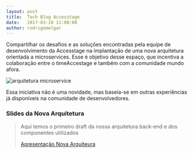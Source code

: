 ```yaml
---
layout: post
title:  Tech Blog Accesstage
date:   2017-03-10 11:00:00
author: rodrigomelgar
---
```


Compartilhar os desafios e as soluções encontradas pela equipe de desenvolvimento da Accesstage na implantação de uma nova arquitetura orientada a microservices. Esse é objetivo desse espaço, que incentiva a colaboração entre o timeAccestage e também com a comunidade mundo afora.

![arquitetura microservice](http://i.imgur.com/3wuc5ZQ.jpg)

Essa iniciativa não é uma novidade, mas baseia-se em outras experiências já disponíveis na comunidade de desenvolvedores. 

### Slides da Nova Arquitetura

>Aqui temos o primeiro draft da nossa arquitetura back-end e dos componentes utilizados
>
>[Apresentação Nova Arquiteura](http://slides.com/rodrigomelgar/arquitetura-de-referencia)
